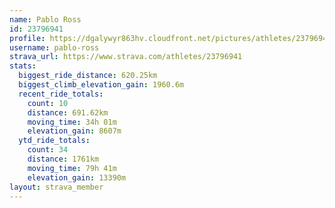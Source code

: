 ```yaml
---
name: Pablo Ross
id: 23796941
profile: https://dgalywyr863hv.cloudfront.net/pictures/athletes/23796941/14615399/1/large.jpg
username: pablo-ross
strava_url: https://www.strava.com/athletes/23796941
stats:
  biggest_ride_distance: 620.25km
  biggest_climb_elevation_gain: 1960.6m
  recent_ride_totals:
    count: 10
    distance: 691.62km
    moving_time: 34h 01m
    elevation_gain: 8607m
  ytd_ride_totals:
    count: 34
    distance: 1761km
    moving_time: 79h 41m
    elevation_gain: 13390m
layout: strava_member
--- 
```

